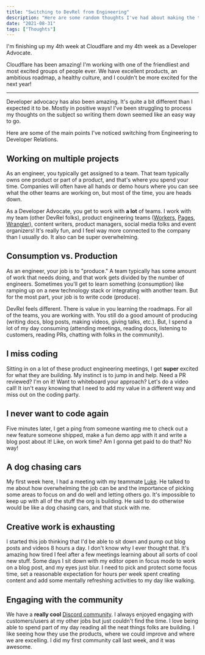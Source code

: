 ```yaml
---
title: "Switching to DevRel from Engineering"
description: "Here are some random thoughts I've had about making the transition from product engineering to developer relations"
date: "2021-08-31"
tags: ["Thoughts"]
---
```


I'm finishing up my 4th week at Cloudflare and my 4th week as a Developer Advocate.

Cloudflare has been amazing! I'm working with one of the friendliest and most excited groups of people ever. We have excellent products, an ambitious roadmap, a healthy culture, and I couldn't be more excited for the next year!

---

Developer advocacy has also been amazing. It's quite a bit different than I expected it to be. Mostly in positive ways! I've been struggling to process my thoughts on the subject so writing them down seemed like an easy way to go.

Here are some of the main points I've noticed switching from Engineering to Developer Relations.

## Working on multiple projects

As an engineer, you typically get assigned to a team. That team typically owns one product or part of a product, and that's where you spend your time. Companies will often have all hands or demo hours where you can see what the other teams are working on, but most of the time, you are heads down.

As a Developer Advocate, you get to work with **a lot** of teams. I work with my team (other DevRel folks), product engineering teams ([Workers](https://workers.cloudflare.com/), [Pages](https://pages.cloudflare.com/), [Wrangler](https://github.com/cloudflare/wrangler)), content writers, product managers, social media folks and event organizers! It's really fun, and I feel way more connected to the company than I usually do. It also can be super overwhelming.

## Consumption vs. Production

As an engineer, your job is to "produce." A team typically has some amount of work that needs doing, and that work gets divided by the number of engineers. Sometimes you'll get to learn something (consumption) like ramping up on a new technology stack or integrating with another team. But for the most part, your job is to write code (produce).

DevRel feels different. There is value in you learning the roadmaps. For all of the teams, you are working with. You still do a good amount of producing (writing docs, blog posts, making videos, giving talks, etc.). But, I spend a lot of my day consuming (attending meetings, reading docs, listening to customers, reading PRs, chatting with folks in the community).

## I miss coding

Sitting in on a lot of these product engineering meetings, I get **super** excited for what they are building. My instinct is to jump in and help. Need a PR reviewed? I'm on it! Want to whiteboard your approach? Let's do a video call! It isn't easy knowing that I need to add my value in a different way and miss out on the coding party.

## I never want to code again

Five minutes later, I get a ping from someone wanting me to check out a new feature someone shipped, make a fun demo app with it and write a blog post about it! Like, on work time? Am I gonna get paid to do that? No way!

## A dog chasing cars

My first week here, I had a meeting with my teammate [Luke](https://twitter.com/lukeed05). He talked to me about how overwhelming the job can be and the importance of picking some areas to focus on and do well and letting others go. It's impossible to keep up with all of the stuff the org is building. He said to do otherwise would be like a dog chasing cars, and that stuck with me.

## Creative work is exhausting

I started this job thinking that I'd be able to sit down and pump out blog posts and videos 8 hours a day. I don't know why I ever thought that. It's amazing how tired I feel after a few meetings learning about all sorts of cool new stuff. Some days I sit down with my editor open in focus mode to work on a blog post, and my eyes just blur. I need to pick and protect some focus time, set a reasonable expectation for hours per week spent creating content and add some mentally refreshing activities to my day like walking.

## Engaging with the community

We have a **really cool** [Discord community](https://discord.gg/cloudflaredev). I always enjoyed engaging with customers/users at my other jobs but just couldn't find the time. I love being able to spend part of my day reading all the neat things folks are building. I like seeing how they use the products, where we could improve and where we are excelling. I did my first community call last week, and it was awesome.
